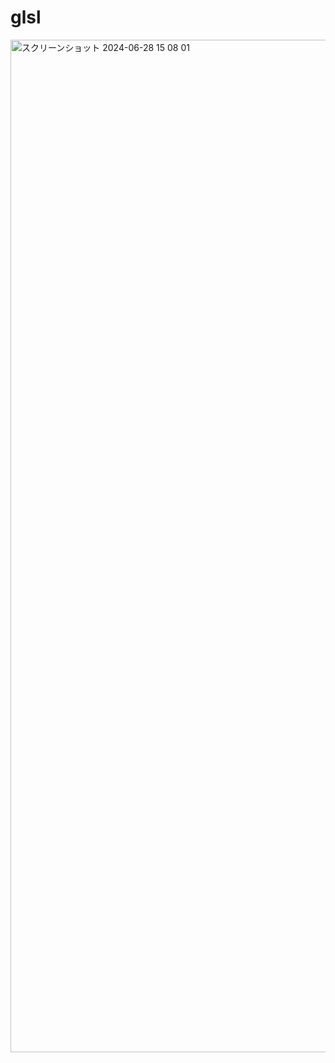 # glsl
<img width="1620" alt="スクリーンショット 2024-06-28 15 08 01" src="https://github.com/testuroo/sample/assets/145014365/58818e46-62ba-438b-be63-a0a200b57565">
